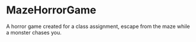 # MazeHorrorGame
A horror game created for a class assignment, escape from the maze while a monster chases you.
